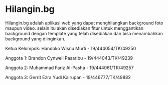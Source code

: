 # Hilangin.bg
Hilangin.bg adalah aplikasi web yang dapat menghilangkan background foto maupun video. selain itu akan disediakan fitur untuk menggantikan background dengan template yang telah disediakan dan bisa menambahkan background yang diinginkan. 

Ketua Kelompok: Handoko Wisnu Murti - 19/444054/TK/49250

Anggota 1: Brandon Cynwell Pasaribu - 19/444043/TK/49239

Anggota 2: Muhammad Fariz Al-Pasha - 19/444061/TK/49257

Anggota 3: Gerrit Ezra Yudi Kairupan - 19/446777/TK/49882











